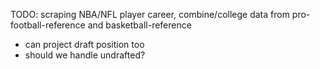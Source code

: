 TODO: scraping NBA/NFL player career, combine/college data from pro-football-reference and basketball-reference

- can project draft position too
- should we handle undrafted?
